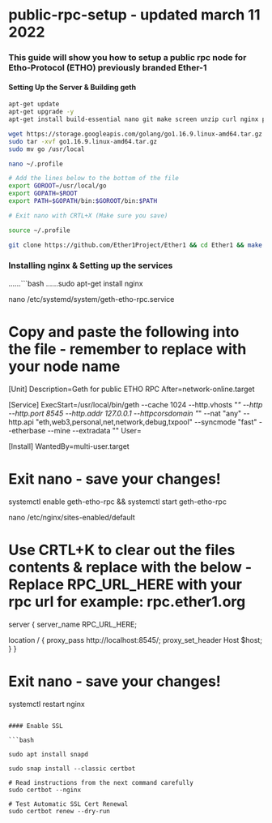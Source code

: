 # public-rpc-setup - updated march 11 2022

### This guide will show you how to setup a public rpc node for Etho-Protocol (ETHO) previously branded Ether-1

#### Setting Up the Server & Building geth

```bash
apt-get update
apt-get upgrade -y
apt-get install build-essential nano git make screen unzip curl nginx pkg-config tcl -y

wget https://storage.googleapis.com/golang/go1.16.9.linux-amd64.tar.gz
sudo tar -xvf go1.16.9.linux-amd64.tar.gz
sudo mv go /usr/local

nano ~/.profile

# Add the lines below to the bottom of the file
export GOROOT=/usr/local/go
export GOPATH=$ROOT
export PATH=$GOPATH/bin:$GOROOT/bin:$PATH

# Exit nano with CRTL+X (Make sure you save)

source ~/.profile

git clone https://github.com/Ether1Project/Ether1 && cd Ether1 && make && cd

```

### Installing nginx & Setting up the services

......```bash 
......sudo apt-get install nginx 

nano /etc/systemd/system/geth-etho-rpc.service

# Copy and paste the following into the file - remember to replace <name> with your node name

[Unit]
Description=Geth for public ETHO RPC
After=network-online.target

[Service]
ExecStart=/usr/local/bin/geth --cache 1024 --http.vhosts "*" --http --http.port 8545 --http.addr 127.0.0.1 --httpcorsdomain "*" --nat "any" --http.api "eth,web3,personal,net,network,debug,txpool" --syncmode "fast" --etherbase <your-address> --mine --extradata "<your-pool>"
User=<your-user-name>

[Install]
WantedBy=multi-user.target

# Exit nano - save your changes!

systemctl enable geth-etho-rpc && systemctl start geth-etho-rpc

nano /etc/nginx/sites-enabled/default

# Use CRTL+K to clear out the files contents & replace with the below - Replace RPC_URL_HERE with your rpc url for example: rpc.ether1.org

server {
server_name RPC_URL_HERE;

 location / {
      proxy_pass http://localhost:8545/;
      proxy_set_header Host $host;
 }
}

# Exit nano - save your changes!

systemctl restart nginx
```

#### Enable SSL

```bash

sudo apt install snapd

sudo snap install --classic certbot

# Read instructions from the next command carefully
sudo certbot --nginx  

# Test Automatic SSL Cert Renewal
sudo certbot renew --dry-run
```
